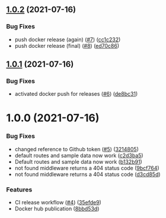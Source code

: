 ## [1.0.2](https://github.com/jpramondon/swagger-mock/compare/1.0.1...1.0.2) (2021-07-16)


### Bug Fixes

* push docker release (again) ([#7](https://github.com/jpramondon/swagger-mock/issues/7)) ([cc1c232](https://github.com/jpramondon/swagger-mock/commit/cc1c232442030ae2f627a1dbd98595f3313d1a4b))
* push docker release (final) ([#8](https://github.com/jpramondon/swagger-mock/issues/8)) ([ed70c86](https://github.com/jpramondon/swagger-mock/commit/ed70c86586951b6111d4f80fe2e6224111fdb5be))

## [1.0.1](https://github.com/jpramondon/swagger-mock/compare/1.0.0...1.0.1) (2021-07-16)


### Bug Fixes

* activated docker push for releases ([#6](https://github.com/jpramondon/swagger-mock/issues/6)) ([de8bc31](https://github.com/jpramondon/swagger-mock/commit/de8bc31424188003a1386e57eb06e1415177f2e4))

# 1.0.0 (2021-07-16)


### Bug Fixes

* changed reference to Github token ([#5](https://github.com/jpramondon/swagger-mock/issues/5)) ([3214805](https://github.com/jpramondon/swagger-mock/commit/321480577e504e8f0f204340aafd59f4d5a180c0))
* default routes and sample data now work ([c2d3ba5](https://github.com/jpramondon/swagger-mock/commit/c2d3ba59381591668ea6fff26b30cd09127cf688))
* Default routes and sample data now work ([b132b91](https://github.com/jpramondon/swagger-mock/commit/b132b91261ec4da1bf70ff15f9f8ab017b2bba01))
* not found middleware returns a 404 status code ([9bcf764](https://github.com/jpramondon/swagger-mock/commit/9bcf764fd6a062529d94ddaee10efebe4be8a409))
* not found middleware returns a 404 status code ([d3cd85d](https://github.com/jpramondon/swagger-mock/commit/d3cd85d784736529691d5ef7d0e31228f10bd630))


### Features

* CI release workflow ([#4](https://github.com/jpramondon/swagger-mock/issues/4)) ([35efde9](https://github.com/jpramondon/swagger-mock/commit/35efde9a069dcd048b41c47ffe943450b209e194))
* Docker hub publication ([8bbd53d](https://github.com/jpramondon/swagger-mock/commit/8bbd53d420f902fb8fe150c9ef3b9626aef9dec6))
